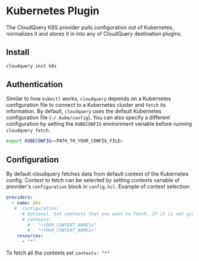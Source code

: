 # Kubernetes Plugin

The CloudQuery K8S provider pulls configuration out of Kubernetes, normalizes it and stores it in into any of CloudQuery destination plugins.

## Install

```bash
cloudquery init k8s
```

## Authentication

Similar to how `kubectl` works, `cloudquery` depends on a Kubernetes configuration file to connect to a Kubernetes cluster and `fetch` its information. By default, `cloudquery` uses the default Kubernetes configuration
file (`~/.kube/config`). You can also specify a different configuration by setting the `KUBECONFIG` environment variable before running `cloudquery fetch`.

```bash
export KUBECONFIG=<PATH_TO_YOUR_CONFIG_FILE>
```

## Configuration

By default cloudquery fetches data from default context of the Kubernetes config. Context to fetch can be selected by setting contexts variable of provider's `configuration` block in `config.hcl`.
Example of context selection:

```yaml title="cloudquery.yml"
providers:
  - name: k8s
   #  configuration:
      # Optional. Set contexts that you want to fetch. If it is not given then all contexts from config are iterated over.
      # contexts:
        # - "<YOUR_CONTEXT_NAME1>"
        # - "<YOUR_CONTEXT_NAME2>"
    resources:
      - "*"
```

To fetch all the contexts set `contexts: "*"`
